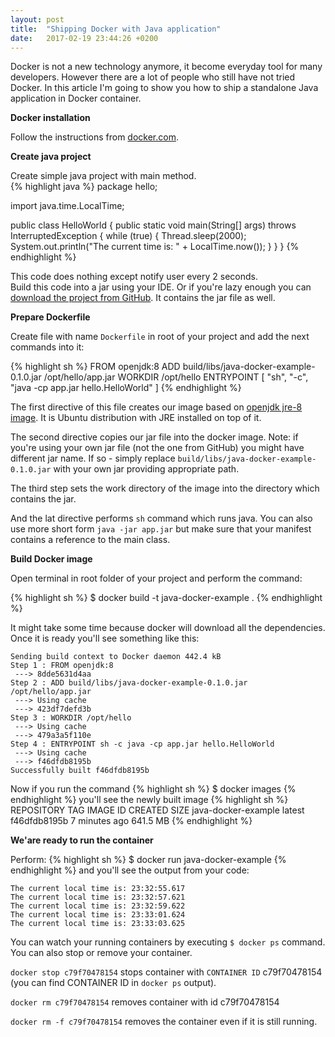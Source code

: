 ```yaml
---
layout: post
title:  "Shipping Docker with Java application"
date:   2017-02-19 23:44:26 +0200
---
```

Docker is not a new technology anymore, it become everyday tool for many 
developers. However there are a lot of people who still have not tried 
Docker. In this article I'm going to show you how to ship a standalone 
Java application in Docker container.

**Docker installation**

Follow the instructions from 
[docker.com](https://docs.docker.com/engine/installation/).

**Create java project**

Create simple java project with main method.  
{% highlight java %}
package hello;

import java.time.LocalTime;

public class HelloWorld {
    public static void main(String[] args) throws InterruptedException {
        while (true) {
            Thread.sleep(2000);
            System.out.println("The current time is: " + LocalTime.now());
        }
    }
}
{% endhighlight %}  

This code does nothing except notify user every 2 seconds.  
Build this code into a jar using your IDE. Or if you're lazy enough you can 
[download the project from GitHub](https://github.com/Shpota/java-docker-example).
It contains the jar file as well.

**Prepare Dockerfile**

Create file with name `Dockerfile` in root of your project and add 
the next commands into it:
  
{% highlight sh %}
FROM openjdk:8
ADD build/libs/java-docker-example-0.1.0.jar /opt/hello/app.jar
WORKDIR /opt/hello
ENTRYPOINT [ "sh", "-c", "java -cp app.jar hello.HelloWorld" ]
{% endhighlight %}
  
The first directive of this file creates our image based on 
[openjdk jre-8 image](https://hub.docker.com/_/openjdk/). It is 
Ubuntu distribution with JRE installed on top of it.
  
The second directive copies our jar file into the docker image.
Note: if you're using your own jar file (not the one from GitHub) you
might have different jar name. If so - simply replace 
`build/libs/java-docker-example-0.1.0.jar` with your own jar providing 
appropriate path.
  
The third step sets the work directory of the image into the directory 
which contains the jar.
  
And the lat directive performs `sh` command which runs java. You can also 
use more short form `java -jar app.jar` but make sure that your manifest
contains a reference to the main class.

**Build Docker image**

Open terminal in root folder of your project and perform the command:

{% highlight sh %}
$ docker build -t java-docker-example .
{% endhighlight %}

It might take some time because docker will download all the 
dependencies. Once it is ready you'll see something like this:
```
Sending build context to Docker daemon 442.4 kB
Step 1 : FROM openjdk:8
 ---> 8dde5631d4aa
Step 2 : ADD build/libs/java-docker-example-0.1.0.jar /opt/hello/app.jar
 ---> Using cache
 ---> 423df7defd3b
Step 3 : WORKDIR /opt/hello
 ---> Using cache
 ---> 479a3a5f110e
Step 4 : ENTRYPOINT sh -c java -cp app.jar hello.HelloWorld
 ---> Using cache
 ---> f46dfdb8195b
Successfully built f46dfdb8195b
```

Now if you run the command
{% highlight sh %}
$ docker images
{% endhighlight %}
you'll see the newly built image 
{% highlight sh %}
REPOSITORY             TAG      IMAGE ID       CREATED         SIZE
java-docker-example    latest   f46dfdb8195b   7 minutes ago   641.5 MB
{% endhighlight %}

**We'are ready to run the container**

Perform:
{% highlight sh %}
$ docker run java-docker-example
{% endhighlight %}
and you'll see the output from your code:
```
The current local time is: 23:32:55.617
The current local time is: 23:32:57.621
The current local time is: 23:32:59.622
The current local time is: 23:33:01.624
The current local time is: 23:33:03.625
```

You can watch your running containers by executing `$ docker ps` command.
You can also stop or remove your container.
 
`docker stop c79f70478154` stops container with `CONTAINER ID` c79f70478154 (you 
 can find CONTAINER ID in `docker ps` output).

`docker rm c79f70478154` removes container with id c79f70478154

`docker rm -f c79f70478154` removes the container even if it is still running.

